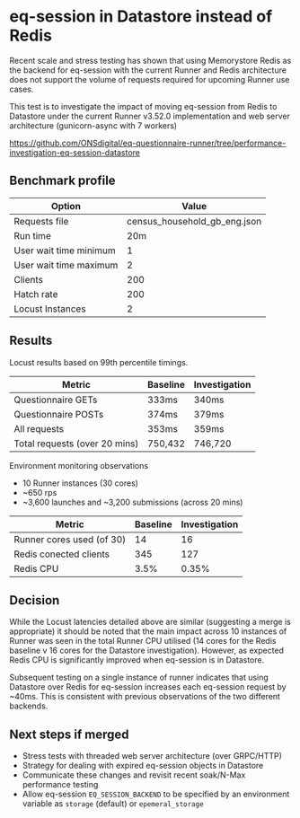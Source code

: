 # eq-session in Datastore instead of Redis

Recent scale and stress testing has shown that using Memorystore Redis as the backend for eq-session with the current Runner and Redis architecture does not support the volume of requests required for upcoming Runner use cases.

This test is to investigate the impact of moving eq-session from Redis to Datastore under the current Runner v3.52.0 implementation and web server architecture (gunicorn-async with 7 workers)

https://github.com/ONSdigital/eq-questionnaire-runner/tree/performance-investigation-eq-session-datastore

## Benchmark profile

| Option                 | Value                        |
| ---------------------- | ---------------------------- |
| Requests file          | census_household_gb_eng.json |
| Run time               | 20m                          |
| User wait time minimum | 1                            |
| User wait time maximum | 2                            |
| Clients                | 200                          |
| Hatch rate             | 200                          |
| Locust Instances       | 2                            |

## Results

Locust results based on 99th percentile timings.

| Metric | Baseline | Investigation |
|--------|----------|--------------|
| Questionnaire GETs | 333ms | 340ms|
| Questionnaire POSTs | 374ms| 379ms|
| All requests | 353ms | 359ms |
| Total requests (over 20 mins) | 750,432 | 746,720 |

Environment monitoring observations

- 10 Runner instances (30 cores)
- ~650 rps
- ~3,600 launches and ~3,200 submissions (across 20 mins)

| Metric | Baseline | Investigation |
|--------|----------|--------------|
| Runner cores used (of 30) | 14 | 16|
| Redis conected clients | 345 | 127 |
| Redis CPU | 3.5% | 0.35% |

## Decision

While the Locust latencies detailed above are similar (suggesting a merge is appropriate) it should be noted that the main impact across 10 instances of Runner was seen in the total Runner CPU utilised (14 cores for the Redis baseline v 16 cores for the Datastore investigation). However, as expected Redis CPU is significantly improved when eq-session is in Datastore. 

Subsequent testing on a single instance of runner indicates that using Datastore over Redis for eq-session increases each eq-session request by ~40ms. This is consistent with previous observations of the two different backends.

## Next steps if merged

- Stress tests with threaded web server architecture (over GRPC/HTTP)
- Strategy for dealing with expired eq-session objects in Datastore
- Communicate these changes and revisit recent soak/N-Max performance testing  
- Allow eq-session `EQ_SESSION_BACKEND` to be specified by an environment variable as `storage` (default) or `epemeral_storage`

